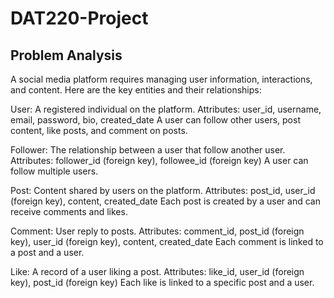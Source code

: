 # DAT220-Project


## Problem Analysis
A social media platform requires managing user information, interactions, and content. Here are the key entities and their relationships:

User: A registered individual on the platform.
Attributes: user_id, username, email, password, bio, created_date
A user can follow other users, post content, like posts, and comment on posts.

Follower: The relationship between a user that follow another user.
Attributes: follower_id (foreign key), followee_id (foreign key)
A user can follow multiple users.

Post: Content shared by users on the platform.
Attributes: post_id, user_id (foreign key), content, created_date
Each post is created by a user and can receive comments and likes.

Comment: User reply to posts.
Attributes: comment_id, post_id (foreign key), user_id (foreign key), content, created_date
Each comment is linked to a post and a user.

Like: A record of a user liking a post.
Attributes: like_id, user_id (foreign key), post_id (foreign key)
Each like is linked to a specific post and a user.